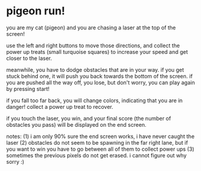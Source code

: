 # pigeon run!

you are my cat (pigeon) and you are chasing a laser at the top of the screen!

use the left and right buttons to move those directions, and collect the power up treats (small turquoise squares) to increase your speed and get closer to the laser.

meanwhile, you have to dodge obstacles that are in your way. if you get stuck behind one, it will push you back towards the bottom of the screen. 
if you are pushed all the way off, you lose, but don't worry, you can play again by pressing start!

if you fall too far back, you will change colors, indicating that you are in danger! collect a power up treat to recover. 

if you touch the laser, you win, and your final score (the number of obstacles you pass) will be displayed on the end screen.

notes:
(1) i am only 90% sure the end screen works, i have never caught the laser
(2) obstacles do not seem to be spawning in the far right lane, but if you want to win you have to go between all of them to collect power ups
(3) sometimes the previous pixels do not get erased. i cannot figure out why sorry :)

